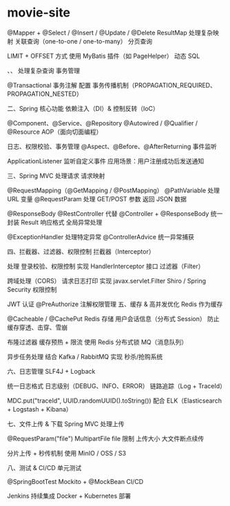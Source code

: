 # movie-site
@Mapper + @Select / @Insert / @Update / @Delete
ResultMap 处理复杂映射
关联查询（one-to-one / one-to-many）
分页查询

LIMIT + OFFSET 方式
使用 MyBatis 插件（如 PageHelper）
动态 SQL

<if>、<choose>、<foreach> 处理复杂查询
事务管理

@Transactional 事务注解
配置 事务传播机制（PROPAGATION_REQUIRED、PROPAGATION_NESTED）


二、Spring 核心功能
依赖注入（DI）& 控制反转（IoC）

@Component、@Service、@Repository
@Autowired / @Qualifier / @Resource
AOP（面向切面编程）

日志、权限校验、事务管理
@Aspect、@Before、@AfterReturning
事件监听

ApplicationListener 监听自定义事件
应用场景：用户注册成功后发送通知


三、Spring MVC 处理请求
请求映射

@RequestMapping（@GetMapping / @PostMapping）
@PathVariable 处理 URL 变量
@RequestParam 处理 GET/POST 参数
返回 JSON 数据

@ResponseBody
@RestController 代替 @Controller + @ResponseBody
统一封装 Result<T> 响应格式
全局异常处理

@ExceptionHandler 处理特定异常
@ControllerAdvice 统一异常捕获


四、拦截器、过滤器、权限控制
拦截器（Interceptor）

处理 登录校验、权限控制
实现 HandlerInterceptor 接口
过滤器（Filter）

跨域处理（CORS）
请求日志打印
实现 javax.servlet.Filter
Shiro / Spring Security 权限控制

JWT 认证
@PreAuthorize 注解权限管理
五、缓存 & 高并发优化
Redis 作为缓存

@Cacheable / @CachePut
Redis 存储 用户会话信息（分布式 Session）
防止缓存穿透、击穿、雪崩

布隆过滤器
缓存预热 + 限流
使用 Redis 分布式锁
MQ（消息队列）

异步任务处理
结合 Kafka / RabbitMQ 实现 秒杀/抢购系统


六、日志管理
SLF4J + Logback

统一日志格式
日志级别（DEBUG、INFO、ERROR）
链路追踪（Log + TraceId）

MDC.put("traceId", UUID.randomUUID().toString())
配合 ELK（Elasticsearch + Logstash + Kibana）


七、文件上传 & 下载
Spring MVC 处理上传

@RequestParam("file") MultipartFile file
限制 上传大小
大文件断点续传

分片上传 + 秒传机制
使用 MinIO / OSS / S3


八、测试 & CI/CD
单元测试

@SpringBootTest
Mockito + @MockBean
CI/CD

Jenkins 持续集成
Docker + Kubernetes 部署
